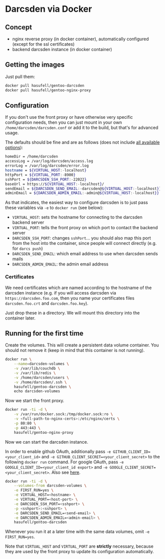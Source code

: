 # Darcsden via Docker

## Concept

* nginx reverse proxy (in docker container), automatically configured (except for the ssl certificates)
* backend darcsden instance (in docker container)

## Getting the images

Just pull them:
```sh
docker pull hasufell/gentoo-darcsden
docker pull hasufell/gentoo-nginx-proxy
```

## Configuration

If you don't use the front proxy or have otherwise very specific configuration
needs, then you can just mount in your own `/home/darcsden/darcsden.conf` or add
it to the build, but that's for advanced usage.

The defaults should be fine and are as follows (does not include [all available options](http://hub.darcs.net/simon/darcsden/browse/README.md)):
```sh
homeDir = /home/darcsden
accessLog = /var/log/darcsden/access.log
errorLog = /var/log/darcsden/error.log
hostname = ${VIRTUAL_HOST:-localhost}
httpPort = ${VIRTUAL_PORT:-8900}
sshPort = ${DARCSDEN_SSH_PORT:-22022}
baseUrl = https://${VIRTUAL_HOST:-localhost}/
sendEmail = ${DARCSDEN_SEND_EMAIL:-darcsden@${VIRTUAL_HOST:-localhost}}
adminEmail = ${DARCSDEN_ADMIN_EMAIL:-admin@${VIRTUAL_HOST:-localhost}}
```

As that indicates, the easiest way to configure darcsden is to just pass these
variables via `-e` to `docker run` (see below):
* `VIRTUAL_HOST`: sets the hostname for connecting to the darcsden backend server
* `VIRTUAL_PORT`: tells the front proxy on which port to contact the backend server
* `DARCSDEN_SSH_PORT`: changes `sshPort`... you should also map this port from the host into the container, since people will connect directly (e.g. for `darcs push`)
* `DARCSDEN_SEND_EMAIL`: which email address to use when darcsden sends mails
* `DARCSDEN_ADMIN_EMAIL`: the admin email address

### Certificates

We need certificates which are named according to the hostname
of the darcsden instance (e.g. if you will access darcsden via
`https://darcsden.foo.com`, then you name your certificates files
`darcsden.foo.crt` and `darcsden.foo.key`).

Just drop these in a directory. We will mount this directory into the
container later.

## Running for the first time

Create the volumes. This will create a persistent data volume container.
You should not remove it (keep in mind that this container is not running).
```sh
docker run \
	--name=darcsden-volumes \
	-v /var/lib/couchdb \
	-v /var/lib/redis \
	-v /home/darcsden/users \
	-v /home/darcsden/.ssh \
	hasufell/gentoo-darcsden \
	echo darcsden-volumes
```

Now we start the front proxy.
```sh
docker run -ti -d \
	-v /var/run/docker.sock:/tmp/docker.sock:ro \
	-v <full-path-to-nginx-certs>:/etc/nginx/certs \
	-p 80:80 \
	-p 443:443 \
	hasufell/gentoo-nginx-proxy
```

Now we can start the darcsden instance.

In order to enable github OAuth, additionally pass
`-e GITHUB_CLIENT_ID=<your_client_id>` and
`-e GITHUB_CLIENT_SECRET=<your_client_secret>` to the following `docker run`
command. For google OAuth, pass `-e GOOGLE_CLIENT_ID=<your_client_id export>` and
`-e GOOGLE_CLIENT_SECRET=<your_client_secret>`.
Also see [here](http://hub.darcs.net/simon/darcsden/browse/README.md).
```sh
docker run -ti -d \
	--volumes-from darcsden-volumes \
	-e FIRST_RUN=yes \
	-e VIRTUAL_HOST=<hostname> \
	-e VIRTUAL_PORT=<host-port> \
	-e DARCSDEN_SSH_PORT=<sshport> \
	-p <sshport>:<sshport> \
	-e DARCSDEN_SEND_EMAIL=<send-email> \
	-e DARCSDEN_ADMIN_EMAIL=<admin-email> \
	hasufell/gentoo-darcsden
```

Whenever you run it at a later time with the same data volumes,
omit `-e FIRST_RUN=yes`.

Note that `VIRTUAL_HOST` and `VIRTUAL_PORT` are __strictly__ necessary,
because they are used by the front proxy to update its configuration
automatically.
